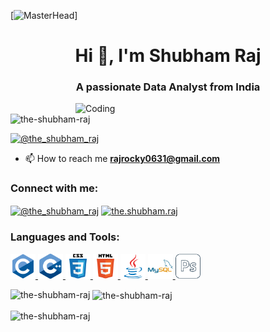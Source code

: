 [![MasterHead]([https://media.licdn.com/dms/image/D563DAQFIJGy_J4EvYA/image-scale_191_1128/0/1666883668428?e=1675425600&v=beta&t=q5S0E-n5z-gDvzZPdOvK7oorksu-JESWk3DdbbvU2ss](https://c.tenor.com/1mwdqr51emcAAAAC/tenor.gif))]
<h1 align="center">Hi 👋, I'm Shubham Raj</h1>
<h3 align="center">A passionate Data Analyst from India</h3>
<img align="right" alt="Coding" width="400" src="https://media4.giphy.com/media/v1.Y2lkPTc5MGI3NjExdmp2Y2s0ZWltYmJrMW55bTdjaXRhN2FnN3h2OGQ3bTYyYjdnejNuMSZlcD12MV9pbnRlcm5hbF9naWZfYnlfaWQmY3Q9Zw/u2pmTWUi0MXjyrMaVj/giphy.gif">

<p align="left"> <img src="https://komarev.com/ghpvc/?username=the-shubham-raj&label=Profile%20views&color=0e75b6&style=flat" alt="the-shubham-raj" /> </p>

<p align="left"> <a href="https://twitter.com/@the_shubham_raj" target="blank"><img src="https://img.shields.io/twitter/follow/@the_shubham_raj?logo=twitter&style=for-the-badge" alt="@the_shubham_raj" /></a> </p>

- 📫 How to reach me **rajrocky0631@gmail.com**

<h3 align="left">Connect with me:</h3>
<p align="left">
<a href="https://twitter.com/@the_shubham_raj" target="blank"><img align="center" src="https://raw.githubusercontent.com/rahuldkjain/github-profile-readme-generator/master/src/images/icons/Social/twitter.svg" alt="@the_shubham_raj" height="30" width="40" /></a>
<a href="https://instagram.com/the.shubham.raj" target="blank"><img align="center" src="https://raw.githubusercontent.com/rahuldkjain/github-profile-readme-generator/master/src/images/icons/Social/instagram.svg" alt="the.shubham.raj" height="30" width="40" /></a>
</p>

<h3 align="left">Languages and Tools:</h3>
<p align="left"> <a href="https://www.cprogramming.com/" target="_blank" rel="noreferrer"> <img src="https://raw.githubusercontent.com/devicons/devicon/master/icons/c/c-original.svg" alt="c" width="40" height="40"/> </a> <a href="https://www.w3schools.com/cpp/" target="_blank" rel="noreferrer"> <img src="https://raw.githubusercontent.com/devicons/devicon/master/icons/cplusplus/cplusplus-original.svg" alt="cplusplus" width="40" height="40"/> </a> <a href="https://www.w3schools.com/css/" target="_blank" rel="noreferrer"> <img src="https://raw.githubusercontent.com/devicons/devicon/master/icons/css3/css3-original-wordmark.svg" alt="css3" width="40" height="40"/> </a> <a href="https://www.w3.org/html/" target="_blank" rel="noreferrer"> <img src="https://raw.githubusercontent.com/devicons/devicon/master/icons/html5/html5-original-wordmark.svg" alt="html5" width="40" height="40"/> </a> <a href="https://www.java.com" target="_blank" rel="noreferrer"> <img src="https://raw.githubusercontent.com/devicons/devicon/master/icons/java/java-original.svg" alt="java" width="40" height="40"/> </a> <a href="https://www.mysql.com/" target="_blank" rel="noreferrer"> <img src="https://raw.githubusercontent.com/devicons/devicon/master/icons/mysql/mysql-original-wordmark.svg" alt="mysql" width="40" height="40"/> </a> <a href="https://www.photoshop.com/en" target="_blank" rel="noreferrer"> <img src="https://raw.githubusercontent.com/devicons/devicon/master/icons/photoshop/photoshop-line.svg" alt="photoshop" width="40" height="40"/> </a> </p>

<p><img align="left" src="https://github-readme-stats.vercel.app/api/top-langs?username=the-shubham-raj&show_icons=true&locale=en&layout=compact" alt="the-shubham-raj" /></p>

<p>&nbsp;<img align="center" src="https://github-readme-stats.vercel.app/api?username=the-shubham-raj&show_icons=true&locale=en" alt="the-shubham-raj" /></p>

<p><img align="center" src="https://github-readme-streak-stats.herokuapp.com/?user=the-shubham-raj&" alt="the-shubham-raj" /></p>

